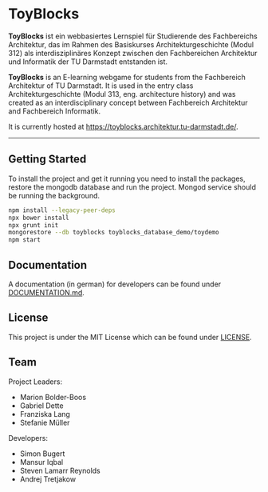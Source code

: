 # ToyBlocks

**ToyBlocks** ist ein webbasiertes Lernspiel für Studierende des Fachbereichs Architektur, das im Rahmen des Basiskurses Architekturgeschichte (Modul 312) als interdisziplinäres Konzept zwischen den Fachbereichen Architektur und Informatik der TU Darmstadt entstanden ist.

**ToyBlocks** is an E-learning webgame for students from the Fachbereich Architektur of TU Darmstadt. It is used in the entry class Architekturgeschichte (Modul 313, eng. architecture history) and was created as an interdisciplinary concept between Fachbereich Architektur and Fachbereich Informatik.

It is currently hosted at <https://toyblocks.architektur.tu-darmstadt.de/>.

---

## Getting Started

To install the project and get it running you need to install the packages, restore the mongodb database and run the project. Mongod service should be running the background.

```bash
npm install --legacy-peer-deps
npx bower install
npx grunt init 
mongorestore --db toyblocks toyblocks_database_demo/toydemo
npm start
```

## Documentation

A documentation (in german) for developers can be found under [DOCUMENTATION.md](https://github.com/toyblocks/toyblocks/blob/master/DOCUMENTATION.md).

## License

This project is under the MIT License which can be found under [LICENSE](https://github.com/toyblocks/toyblocks/blob/master/LICENSE).

## Team

Project Leaders:

* Marion Bolder-Boos
* Gabriel Dette
* Franziska Lang
* Stefanie Müller

Developers:

* Simon Bugert
* Mansur Iqbal
* Steven Lamarr Reynolds
* Andrej Tretjakow
